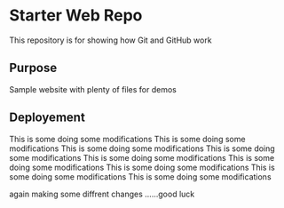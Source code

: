 # Starter Web Repo

This repository is for showing how Git and GitHub work

## Purpose

Sample website with plenty of files for demos

## Deployement 

This is some doing some modifications 
This is some doing some modifications 
This is some doing some modifications 
This is some doing some modifications 
This is some doing some modifications 
This is some doing some modifications 
This is some doing some modifications 
This is some doing some modifications 
This is some doing some modifications 

 again making some diffrent changes ......good luck 
